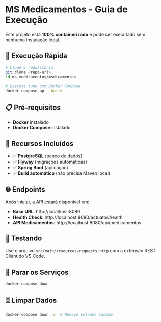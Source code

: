 # MS Medicamentos - Guia de Execução

Este projeto está **100% containerizado** e pode ser executado sem nenhuma instalação local.

## 🚀 Execução Rápida

```bash
# Clone o repositório
git clone <repo-url>
cd ms-medicamentos/msdicamentos

# Execute tudo com Docker Compose
docker-compose up --build
```

## 📋 Pré-requisitos

- **Docker** instalado
- **Docker Compose** instalado

## 🔧 Recursos Incluídos

- ✅ **PostgreSQL** (banco de dados)
- ✅ **Flyway** (migrações automáticas)
- ✅ **Spring Boot** (aplicação)
- ✅ **Build automático** (não precisa Maven local)

## 🌐 Endpoints

Após iniciar, a API estará disponível em:
- **Base URL**: http://localhost:8080
- **Health Check**: http://localhost:8080/actuator/health
- **API Medicamentos**: http://localhost:8080/api/medicamentos

## 🧪 Testando

Use o arquivo `src/main/resources/requests.http` com a extensão REST Client do VS Code.

## 🛑 Parar os Serviços

```bash
docker-compose down
```

## 🗄️ Limpar Dados

```bash
docker-compose down -v  # Remove volumes também
```

